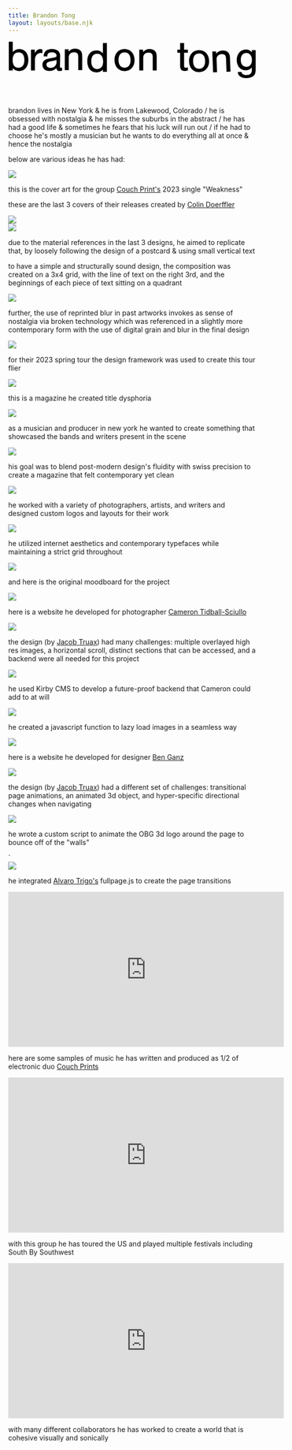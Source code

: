 ```yaml
---
title: Brandon Tong
layout: layouts/base.njk
---
```


<header class="hero">
    <div class="hero-div">
        <svg id="Layer_1" data-name="Layer 1" xmlns="http://www.w3.org/2000/svg" viewBox="0 0 240.47 36.34">
        <path class="cls-1" d="m.51.5h3.85v10c1.92-1.97,3.89-2.85,6.44-2.85,5.23,0,8.7,4.18,8.7,10.54s-3.43,10.75-8.83,10.75c-2.59,0-4.39-.79-6.32-2.8v2.26H.51V.5Zm3.72,17.7c0,4.85,2.01,7.53,5.69,7.53s5.69-2.68,5.69-7.45-2.05-7.41-5.69-7.41-5.69,2.68-5.69,7.32Z"/>
        <path class="cls-1" d="m25.7,8.2v3.18c.79-1.17,1.13-1.63,1.67-2.13.92-.96,2.38-1.59,3.6-1.59.75,0,1.46.17,2.13.5v3.47c-.79-.17-1.21-.21-1.76-.21-3.1,0-5.48,2.76-5.48,6.36v10.63h-3.85V8.2h3.68Z"/>
        <path class="cls-1" d="m34.26,14.73c.22-2.38.7-3.79,1.73-4.9,1.33-1.44,3.77-2.23,6.61-2.17,5.02.1,7.82,2.54,7.73,6.72l-.19,9.5c-.03,1.59.17,1.93,1.05,1.95.33,0,.54-.03,1.01-.19l-.06,2.97c-.92.19-1.72.26-2.52.24-1.84-.04-2.66-.85-2.96-2.78-2.09,2.01-4.33,2.88-7.05,2.83-3.93-.08-6.56-2.56-6.49-6.11.07-3.26,2.11-5.23,6.23-5.99l4.49-.79c2.43-.41,2.94-.78,2.97-2.03.04-1.97-1.65-3.21-4.37-3.27-1.97-.04-3.53.56-4.09,1.63-.3.54-.4,1-.51,2.46l-3.6-.07Zm12.57,3.39c-.72.28-1.39.47-2.4.71l-3.95.84c-2.35.5-3.42,1.44-3.45,3.03-.04,1.84,1.44,3.13,3.7,3.17,3.26.07,5.99-2.27,6.05-5.15l.05-2.59Z"/>
        <path class="cls-1" d="m58.51,7.87v2.3c2.01-2.13,3.64-2.85,6.4-2.85,2.38,0,4.35.79,5.48,2.22.96,1.26,1.34,2.68,1.34,5.02v13.51h-3.85v-13.22c0-2.76-1.26-4.1-3.89-4.1-3.31,0-5.31,1.92-5.31,5.06v12.26h-3.85V7.87h3.68Z"/>
        <path class="cls-1" d="m95.66,29.71h-3.85v-2.18c-1.92,1.92-3.85,2.72-6.4,2.72-5.4,0-8.79-4.18-8.79-10.75s3.43-10.54,8.79-10.54c2.59,0,4.52.84,6.4,2.72V1.8h3.85v27.91Zm-15.15-10.12c0,4.77,2.09,7.45,5.73,7.45s5.77-2.68,5.77-7.32-2.05-7.53-5.77-7.53-5.73,2.68-5.73,7.41Z"/>
        <path class="cls-1" d="m122.51,18.45c0,6.19-3.97,10.5-9.75,10.5s-9.71-4.31-9.71-10.67,3.93-10.63,9.71-10.63,9.75,4.27,9.75,10.79Zm-15.56-.17c0,4.73,2.13,7.45,5.86,7.45s5.82-2.72,5.82-7.32c0-4.85-2.09-7.53-5.86-7.53s-5.82,2.72-5.82,7.41Z"/>
        <path class="cls-1" d="m130.75,8.2v2.3c2.01-2.13,3.64-2.85,6.4-2.85,2.38,0,4.35.79,5.48,2.22.96,1.26,1.34,2.68,1.34,5.02v13.51h-3.85v-13.22c0-2.76-1.26-4.1-3.89-4.1-3.31,0-5.31,1.92-5.31,5.06v12.26h-3.85V8.2h3.68Z"/>
        <path class="cls-1" d="m174.2,11.26h-3.64v12.68c0,1.17.54,1.84,1.51,1.84.54,0,1.09-.13,2.13-.54v3.14c-1.67.38-2.3.46-3.22.46-2.89,0-4.27-1.55-4.27-4.9v-12.68h-2.72v-3.05h2.72V1.8h3.85v6.4h3.64v3.05Z"/>
        <path class="cls-1" d="m194.83,19.45c0,6.19-3.98,10.5-9.75,10.5s-9.71-4.31-9.71-10.67,3.93-10.63,9.71-10.63,9.75,4.27,9.75,10.79Zm-15.56-.17c0,4.73,2.13,7.45,5.86,7.45s5.81-2.72,5.81-7.32c0-4.85-2.09-7.53-5.86-7.53s-5.81,2.72-5.81,7.41Z"/>
        <path class="cls-1" d="m201.57,9.84l.09,2.3c1.92-2.21,3.53-2.98,6.29-3.09,2.38-.09,4.38.62,5.56,2,1.01,1.22,1.44,2.62,1.53,4.97l.53,13.5-3.84.15-.52-13.21c-.11-2.76-1.41-4.05-4.05-3.95-3.3.13-5.23,2.13-5.11,5.27l.48,12.25-3.85.15-.79-20.19,3.68-.14Z"/>
        <path class="cls-1" d="m239.96,8.68v19.41c0,2.68-.63,4.44-2.05,5.61-1.59,1.38-4.06,2.13-7.07,2.13s-5.31-.79-6.74-2.3c-.88-.92-1.3-1.92-1.46-3.72h3.68c.21,1.97,1.76,2.97,4.64,2.97,3.64,0,5.31-1.55,5.31-4.9v-2.3c-1.63,1.76-3.64,2.64-5.98,2.64-5.1,0-8.66-4.06-8.66-9.87s3.6-10.21,8.74-10.21c2.64,0,4.31.79,5.98,2.76l-.08-2.22h3.68Zm-14.44,9.5c0,4.14,2.05,6.69,5.44,6.69s5.4-2.55,5.4-6.61-2.01-6.78-5.44-6.78-5.4,2.55-5.4,6.69Z"/>
        </svg>
    </div>
</header> 

<section>
    <div class="about">
        <p>
            brandon lives in New York & he is from Lakewood, Colorado / he is obsessed with nostalgia & he misses the suburbs in the abstract / he has had a good life & sometimes he fears that his luck will run out / if he had to choose he's mostly a musician but he wants to do everything all at once & hence the nostalgia
        </p>
    </div>
    <div class="about-2">
        <p>
            below are various ideas he has had:
        </p>
    </div>
</section>

<section class="selected-work" id="weakness">
    <div class="segment">
        <div class="brick weakness-cover">
            <img src="assets/images/WEAKNESS-ART-03.jpg" class="module">
            <p class="weakness-blurb text">this is the cover art for the group <a href="https://open.spotify.com/artist/19kbFuDgyFDHHOjKPaNTNi?si=RPO-LYUvQEuB9Yo_mt-pJw">Couch Print's</a> 2023 single "Weakness"
            </p>
        </div>  
    </div>
    <div class="ep-blurb">
        <p>
            these are the last 3 covers of their releases created by <a href="http://colindoerffler.com/">Colin Doerffler</a>
        </p>
    </div>
    <div class="segment">
        <div class="brick ep-art-1">
            <img src="assets/images/Artwork_CP-HORSEPOWER.jpg" class="module">
        </div>   
    </div>
    <div class="segment">
        <div class="brick ep-art-2">
            <img src="assets/images/impressions-art.jpg" class="module">
            <p class="impressions-blurb text">due to the material references in the last 3 designs, he aimed to replicate that, by loosely following the design of a postcard & using small vertical text
            </p>
        </div>
    </div>
    <div class="ep-blurb-2">
        <p>
             to have a simple and structurally sound design, the composition was created on a 3x4 grid, with the line of text on the right 3rd, and the beginnings of each
                piece of text sitting on a quadrant 
        </p>
    </div>
    <div class="segment">
        <div class="ep-art-3 brick">
            <img src="assets/images/Artwork_CP-WATERFALL-EP.jpg" class="module">
            <p class="waterfall-blurb text">
                further, the use of reprinted blur in past artworks invokes as sense of nostalgia via broken technology which
                was referenced in a slightly more contemporary form with the use of digital grain and blur in the final design
            </p>
        </div>
    </div>  
    <div class="sxsw-cover brick">
        <img src="assets/images/SXSW-2023.jpg" class="module">
        <p class="sxsw-blurb text">for their 2023 spring tour the design framework was used to create this tour flier
        </p>
    </div>
</section>

<section class="selected-work" id="dysphoria-magazine">
    <div class="segment">
        <div class="brick dysphoria-cover">
            <img src="assets/images/dysphoria-cover.jpg" class="module ">
            <p class="dysphoria-blurb text">this is a magazine he created title dysphoria
            </p>
        </div>
    </div>
    <div class="segment">
        <div class="brick dysphoria-2">
            <img src="assets/images/dysphoria-2.jpg" class="module ">
            <p class="dysphoria-2-blurb text">as a musician and producer in new york he wanted to create something that showcased the bands and writers present in the scene
            </p>
        </div>
    </div>
    <div class="segment">
        <div class="brick dysphoria-3">
            <img src="assets/images/dysphoria-3.jpg" class="module ">
            <p class="dysphoria-3-blurb text">his goal was to blend post-modern design's fluidity with swiss precision to create a magazine that felt contemporary yet clean
            </p>
        </div>
    </div>
    <div class="segment">
        <div class="brick dysphoria-6">
            <img src="assets/images/dysphoria-6.jpg" class="module ">
            <p class="dysphoria-6-blurb text">he worked with a variety of photographers, artists, and writers and designed custom logos and layouts for their work
            </p>
        </div>
    </div>
    <div class="segment">
        <div class="brick dysphoria-9">
            <img src="assets/images/dysphoria-9.jpg" class="module ">
            <p class="dysphoria-9-blurb text">he utilized internet aesthetics and contemporary typefaces while maintaining a strict grid throughout
        </div>
    </div>
    <div class="segment">
        <div class="brick dysphoria-moodboard">
            <img src="assets/images/dysphoria-moodboard.jpg" class="module">
            <p class="dysphoria-moodboard-blurb text">and here is the original moodboard for the project
            </p>
        </div>
    </div>
</section>

<section id="cts">
    <div class="segment">
        <div class="brick cts-splash">
            <img src="assets/images/cts-splash.png" class="module">
            <p class="cts-splash-blurb text">here is a website he developed for photographer <a href="https://camerontidballsciullo.com/">Cameron Tidball-Sciullo</a>
            </p>
        </div>
    </div>
    <div class="segment">
        <div class="brick cts-dropdown">
            <img src="assets/images/cts-dropdown.png" class="module">
            <p class="cts-dropdown-blurb text">the design (by 
            <a href="jacobtruax.info">Jacob Truax</a>) had many challenges: multiple overlayed high res images, a horizontal scroll, distinct sections that can be accessed, and a backend were all needed for this project
            </p>
        </div>
    </div>
    <div class="segment">
        <div class="brick cts-action-1">
            <img src="assets/images/cts-action-1.png" class="module">
            <p class="cts-action-1-blurb text">he used Kirby CMS to develop a future-proof backend that Cameron could add to at will
            </p>
        </div>
    </div>
    <div class="segment">
        <div class="brick cts-action-2">
            <img src="assets/images/cts-action-2.png" class="module">
            <p class="cts-action-2-blurb text">he created a javascript function to lazy load images in a seamless way
            </p>
        </div>
    </div>
</section>

<section id="obg">
    <div class="segment">
        <div class="brick obg-splash">
            <img src="assets/images/obg-splash.png" class="module">
            <p class="obg-splash-blurb text">here is a website he developed for designer 
            <a href="https://officebenganz.com/">Ben Ganz</a>
            </p>
        </div>
    </div>
    <div class="segment">
        <div class="brick obg-main">
            <img src="assets/images/obg-main.png" class="module">
            <p class="obg-main-blurb text">the design (by 
            <a href="jacobtruax.info">Jacob Truax</a>) had a different set of challenges: transitional page animations, an animated 3d object, and hyper-specific directional changes when navigating
            </p>
        </div>
    </div>
    <div class="segment">
        <div class="brick obg-action-1">
            <img src="assets/images/obg-action-1.png" class="module">
            <p class="obg-action-1-blurb text">he wrote a custom script to animate the OBG 3d logo around the page to bounce off of the "walls"
            </p>
        </div>
    </div>  
`  <div class="segment">
        <div class="brick obg-action-2">
            <img src="assets/images/obg-action-2.png" class="module">
            <p class="obg-action-2-blurb text">he integrated <a href="https://alvarotrigo.com/fullPage/">Alvaro Trigo's</a> fullpage.js to create the page transitions
            </p>
        </div>
    </div>

</section>

<section id="couch-prints">
    <div class="segment">
        <div class="brick tell-u">
            <iframe width="560" height="315" src="https://www.youtube.com/embed/nfs-N_DySFw" title="YouTube video player" frameborder="0" allow="accelerometer; autoplay; clipboard-write; encrypted-media; gyroscope; picture-in-picture; web-share" allowfullscreen></iframe>
            <p class="tell-u-blurb text">here are some samples of music he has written and produced as 1/2 of electronic duo <a href="https://open.spotify.com/artist/19kbFuDgyFDHHOjKPaNTNi?si=azr4gHOiR3GG_i-rwN8mxg">Couch Prints</a>
            </p>
        </div>
    </div>
    <div class="segment">
        <div class="brick sxsw-recap">
            <iframe width="560" height="315" src="https://www.youtube.com/embed/hRVFD8D1XU8" title="YouTube video player" frameborder="0" allow="accelerometer; autoplay; clipboard-write; encrypted-media; gyroscope; picture-in-picture; web-share" allowfullscreen></iframe>
            <p class="sxsw-recap-blurb text">with this group he has toured the US and played multiple festivals including South By Southwest
            </p>
        </div>
    </div>
    <div class="segment">
        <div class="brick impressions">
            <iframe width="560" height="315" src="https://www.youtube.com/embed/7FTovNJdQSs" title="YouTube video player" frameborder="0" allow="accelerometer; autoplay; clipboard-write; encrypted-media; gyroscope; picture-in-picture; web-share" allowfullscreen></iframe>
            <p class="impressions-blurb text">with many different collaborators he has worked to create a world that is cohesive visually and sonically
            </p>
        </div>
    </div>

</section>

